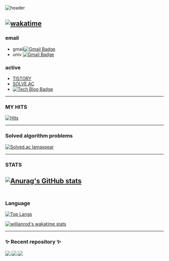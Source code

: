 ![header](https://capsule-render.vercel.app/api?type=slice&color=gradient&text=%Imaspear%20%20&height=200&fontSize=100)

[![wakatime](https://wakatime.com/badge/user/90b119ca-80b9-4368-a9d2-3404cc5dd55b.svg)](https://wakatime.com/@90b119ca-80b9-4368-a9d2-3404cc5dd55b)
---

### email 
- gmail[![Gmail Badge](https://img.shields.io/badge/Gmail-d14836?style=flat-square&logo=Gmail&logoColor=white&link=mailto:rjsckdd12@gmail.com)](mailto:rjsckdd12@gmail.com)
- univ [![Gmail Badge](https://img.shields.io/badge/Gmail-d14836?style=flat-square&logo=Gmail&logoColor=white&link=mailto:geonc123@pukyong.ac.kr)](mailto:geonc123@pukyong.ac.krm)
### active
- [TISTORY](https://imspear.tistory.com)
- [SOLVE.AC](https://solved.ac/profile/geonc123)
- [![Tech Blog Badge](http://img.shields.io/badge/-Tech%20blog-black?style=flat-square&logo=github&link=https://imaspear.github.io/ImaspearBlog/)](https://imaspear.github.io/ImaspearBlog//)
	
---
### MY HITS
  [![Hits](https://hits.seeyoufarm.com/api/count/incr/badge.svg?url=https%3A%2F%2Fgithub.com%2FImaspear&count_bg=%239A9B9A&title_bg=%23555555&icon=&icon_color=%23E7E7E7&title=hits&edge_flat=false)](https://hits.seeyoufarm.com)

---
### Solved algorithm problems

[![Solved.ac Iamaspear](http://mazassumnida.wtf/api/v2/generate_badge?boj=geonc123)](https://solved.ac/geonc123)

---
### STATS
[![Anurag's GitHub stats](https://github-readme-stats.vercel.app/api?username=Imaspear)](https://github.com/anuraghazra/github-readme-stats)
<br>
<br>
---
### Language
[![Top Langs](https://github-readme-stats.vercel.app/api/top-langs/?username=Imaspear)](https://github.com/anuraghazra/github-readme-stats)

[![willianrod's wakatime stats](https://github-readme-stats.vercel.app/api/wakatime?username=Imaspear)](https://github.com/anuraghazra/github-readme-stats)

---
### ✨ Recent  repository ✨

<a href="https://github.com/Imaspear/AndroidCalculator">
  <img align="center" src="https://github-readme-stats.vercel.app/api/pin/?username=Imaspear&repo=AndroidCalculator" />
</a>
<a href="https://github.com/Imaspear/hello-spring">
  <img align="center" src="https://github-readme-stats.vercel.app/api/pin/?username=Imaspear&repo=hello-spring" />
</a>
<a href="https://github.com/Imaspear/IntroduceDepartmentApp">
  <img align="center" src="https://github-readme-stats.vercel.app/api/pin/?username=Imaspear&repo=IntroduceDepartmentApp" />
</a>

